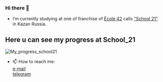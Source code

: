 <!--
**VukolRo/VukolRo** is a ✨ _special_ ✨ repository because its `README.md` (this file) appears on your GitHub profile.

Here are some ideas to get you started:

- 🔭 I’m currently working on ...
- 🌱 I’m currently learning ...
- 👯 I’m looking to collaborate on ...
- 🤔 I’m looking for help with ...
- 💬 Ask me about ...
- 📫 How to reach me: ...
- 😄 Pronouns: ...
- ⚡ Fun fact: ...
-->

### Hi there 👋
- I’m currently studying at one of franchise of [École 42](https://en.wikipedia.org/wiki/42_(school)) calls ["School 21"](https://21-school.ru/) in Kazan Russia.

## Here u can see my progress at School_21
  ![My_progress_school21](https://badge42.herokuapp.com/api/stats/shavok)
  
  
- 📫 How to reach me:    
  [e-mail](mailto:vukolov.rodion@mail.ru)      
  [telegram](https://t.me/moio_imya)
